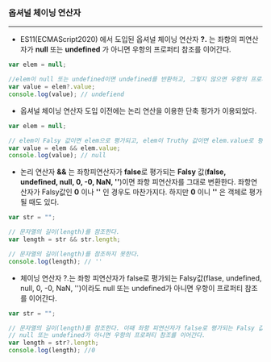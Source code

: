 ### 옵셔널 체이닝 연산자

---

- ES11(ECMAScript2020) 에서 도입된 옵셔널 체이닝 연산자 **?.** 는 좌항의 피연산자가 **null** 또는 **undefined** 가 아니면 우항의 프로퍼티 참조를 이어간다.

```js
var elem = null;

//elem이 null 또는 undefined이면 undefined를 반환하고, 그렇지 않으면 우항의 프로퍼티 참조를 이어간다.
var value = elem?.value;
console.log(value); // undefiend
```

- 옵셔널 체이닝 연산자 도입 이전에는 논리 연산을 이용한 단축 평가가 이용되었다.

```js
var elem = null;

// elem이 Falsy 값이면 elem으로 평가되고, elem이 Truthy 값이면 elem.value로 평가된다./
var value = elem && elem.value;
console.log(value); // null
```

- 논리 연산자 **&&** 는 좌항피연산자가 **false**로 평가되는 **Falsy** 값(**false, undefined, null, 0, -0, NaN, ''**)이면 좌항 피연산자를 그대로 변환한다. 좌항연산자가 Falsy값인 **0** 이나 **''** 인 경우도 마찬가지다. 하지만 **0** 이니 **''** 은 객체로 평가될 때도 있다.

```js
var str = "";

// 문자열의 길이(length)를 참조한다.
var length = str && str.length;

// 문자열의 길이(length)를 참조하지 못한다.
console.log(length); // ''
```

- 체이닝 연산자 ?.는 좌항 피연산자가 false로 평가되는 Falsy값(flase, undefined, null, 0, -0, NaN, '')이라도 null 또는 undefined가 아니면 우항이 프로퍼티 참조를 이어간다.

```js
var str = "";

// 문자열의 길이(length)를 참조한다. 이때 좌항 피연산자가 false로 평가되는 Falsy 값이라도
// null 또는 undefined가 아니면 우항의 프로퍼티 참조를 이어간다.
var length = str?.length;
console.log(length); //0
```
